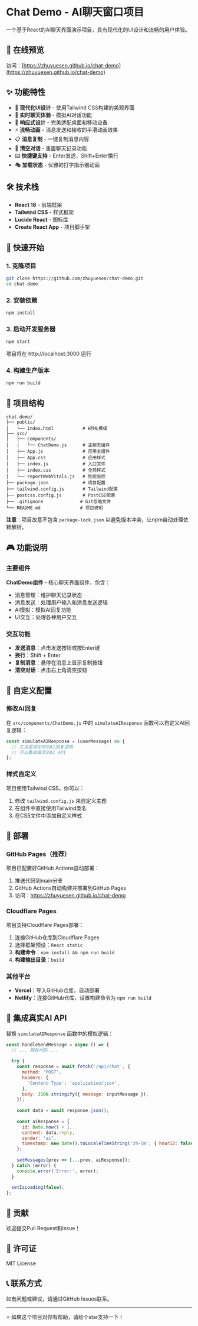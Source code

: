 # Chat Demo - AI聊天窗口项目

一个基于React的AI聊天界面演示项目，具有现代化的UI设计和流畅的用户体验。

## 🎯 在线预览

访问：[https://zhuyuesen.github.io/chat-demo](https://zhuyuesen.github.io/chat-demo)

## ✨ 功能特性

- 🎨 **现代化UI设计** - 使用Tailwind CSS构建的美观界面
- 💬 **实时聊天体验** - 模拟AI对话功能
- 📱 **响应式设计** - 完美适配桌面和移动设备
- ⚡ **流畅动画** - 消息发送和接收的平滑动画效果
- 📋 **消息复制** - 一键复制消息内容
- 🔄 **清空对话** - 重置聊天记录功能
- ⌨️ **快捷键支持** - Enter发送，Shift+Enter换行
- 🎭 **加载状态** - 优雅的打字指示器动画

## 🛠️ 技术栈

- **React 18** - 前端框架
- **Tailwind CSS** - 样式框架
- **Lucide React** - 图标库
- **Create React App** - 项目脚手架

## 🚀 快速开始

### 1. 克隆项目

```bash
git clone https://github.com/zhuyuesen/chat-demo.git
cd chat-demo
```

### 2. 安装依赖

```bash
npm install
```

### 3. 启动开发服务器

```bash
npm start
```

项目将在 http://localhost:3000 运行

### 4. 构建生产版本

```bash
npm run build
```

## 📁 项目结构

```
chat-demo/
├── public/
│   └── index.html           # HTML模板
├── src/
│   ├── components/
│   │   └── ChatDemo.js      # 主聊天组件
│   ├── App.js               # 应用主组件
│   ├── App.css              # 应用样式
│   ├── index.js             # 入口文件
│   ├── index.css            # 全局样式
│   └── reportWebVitals.js   # 性能监控
├── package.json             # 项目配置
├── tailwind.config.js       # Tailwind配置
├── postcss.config.js        # PostCSS配置
├── .gitignore              # Git忽略文件
└── README.md               # 项目说明
```

**注意**：项目故意不包含 `package-lock.json` 以避免版本冲突，让npm自动处理依赖解析。

## 🎮 功能说明

### 主要组件

**ChatDemo组件** - 核心聊天界面组件，包含：
- 消息管理：维护聊天记录状态
- 消息发送：处理用户输入和消息发送逻辑
- AI模拟：模拟AI回复功能
- UI交互：处理各种用户交互

### 交互功能

- **发送消息**：点击发送按钮或按Enter键
- **换行**：Shift + Enter
- **复制消息**：悬停在消息上显示复制按钮
- **清空对话**：点击右上角清空按钮

## 🔧 自定义配置

### 修改AI回复

在 `src/components/ChatDemo.js` 中的 `simulateAIResponse` 函数可以自定义AI回复逻辑：

```javascript
const simulateAIResponse = (userMessage) => {
  // 在这里添加你的AI回复逻辑
  // 可以集成真实的AI API
};
```

### 样式自定义

项目使用Tailwind CSS，你可以：

1. 修改 `tailwind.config.js` 来自定义主题
2. 在组件中直接使用Tailwind类名
3. 在CSS文件中添加自定义样式

## 🚀 部署

### GitHub Pages（推荐）

项目已配置好GitHub Actions自动部署：

1. 推送代码到main分支
2. GitHub Actions自动构建并部署到GitHub Pages
3. 访问：https://zhuyuesen.github.io/chat-demo

### Cloudflare Pages

项目支持Cloudflare Pages部署：

1. 连接GitHub仓库到Cloudflare Pages
2. 选择框架预设：`React static`
3. **构建命令**：`npm install && npm run build`
4. **构建输出目录**：`build`

### 其他平台

- **Vercel**：导入GitHub仓库，自动部署
- **Netlify**：连接GitHub仓库，设置构建命令为 `npm run build`

## 🔮 集成真实AI API

替换 `simulateAIResponse` 函数中的模拟逻辑：

```javascript
const handleSendMessage = async () => {
  // ... 现有代码 ...
  
  try {
    const response = await fetch('/api/chat', {
      method: 'POST',
      headers: {
        'Content-Type': 'application/json',
      },
      body: JSON.stringify({ message: inputMessage }),
    });
    
    const data = await response.json();
    
    const aiResponse = {
      id: Date.now() + 1,
      content: data.reply,
      sender: "ai",
      timestamp: new Date().toLocaleTimeString('zh-CN', { hour12: false })
    };
    
    setMessages(prev => [...prev, aiResponse]);
  } catch (error) {
    console.error('Error:', error);
  }
  
  setIsLoading(false);
};
```

## 🤝 贡献

欢迎提交Pull Request和Issue！

## 📄 许可证

MIT License

## 📞 联系方式

如有问题或建议，请通过GitHub Issues联系。

---

⭐ 如果这个项目对你有帮助，请给个star支持一下！